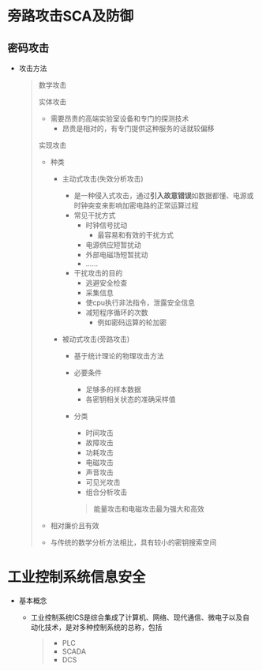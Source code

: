 # 旁路攻击SCA及防御

## 密码攻击

- 攻击方法

  > 数学攻击
  >
  > 实体攻击
  >
  > - 需要昂贵的高端实验室设备和专门的探测技术
  >   - 昂贵是相对的，有专门提供这种服务的话就较偏移
  >
  > 实现攻击
  >
  > - 种类
  >
  >   - 主动式攻击(失效分析攻击)
  >
  >     - 是一种侵入式攻击，通过**引入故意错误**如数据都懂、电源或时钟突变来影响加密电路的正常运算过程
  >     - 常见干扰方式
  >       - 时钟信号扰动
  >         - 最容易和有效的干扰方式
  >       - 电源供应短暂扰动
  >       - 外部电磁场短暂扰动
  >       - ……
  >     - 干扰攻击的目的
  >       - 逃避安全检查
  >       - 采集信息
  >       - 使cpu执行非法指令，泄露安全信息
  >       - 减短程序循环的次数
  >         - 例如密码运算的轮加密
  >
  >   - 被动式攻击(旁路攻击)
  >
  >     - 基于统计理论的物理攻击方法
  >
  >     - 必要条件
  >
  >       - 足够多的样本数据
  >       - 各密钥相关状态的准确采样值
  >
  >     - 分类
  >
  >       - 时间攻击
  >       - 故障攻击
  >       - 功耗攻击
  >       - 电磁攻击
  >       - 声音攻击
  >       - 可见光攻击
  >       - 组合分析攻击
  >
  >       > 能量攻击和电磁攻击最为强大和高效
  >
  > - 相对廉价且有效
  > - 与传统的数学分析方法相比，具有较小的密钥搜索空间



# 工业控制系统信息安全

- 基本概念

  - 工业控制系统ICS是综合集成了计算机、网络、现代通信、微电子以及自动化技术，是对多种控制系统的总称，包括

    > - PLC
    > - SCADA
    > - DCS